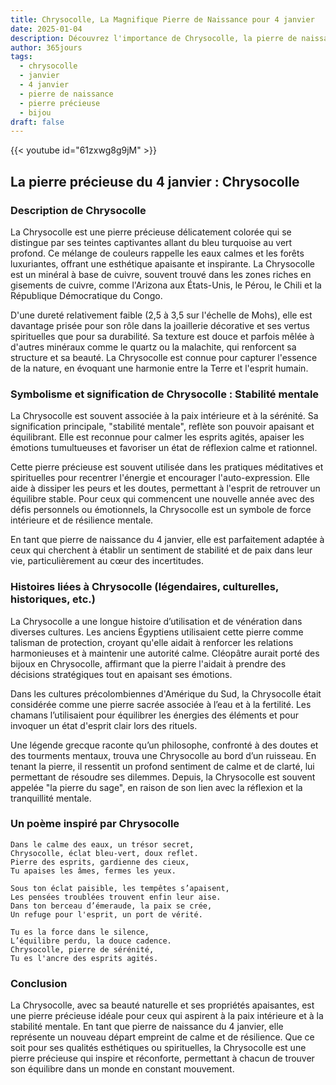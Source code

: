 ```yaml
---
title: Chrysocolle, La Magnifique Pierre de Naissance pour 4 janvier
date: 2025-01-04
description: Découvrez l'importance de Chrysocolle, la pierre de naissance du 4 janvier qui symbolise Stabilité mentale. Laissez sa beauté et sa signification illuminer votre journée.
author: 365jours
tags:
  - chrysocolle
  - janvier
  - 4 janvier
  - pierre de naissance
  - pierre précieuse
  - bijou
draft: false
---
```


{{< youtube id="61zxwg8g9jM" >}}

## La pierre précieuse du 4 janvier : Chrysocolle

### Description de Chrysocolle

La Chrysocolle est une pierre précieuse délicatement colorée qui se distingue par ses teintes captivantes allant du bleu turquoise au vert profond. Ce mélange de couleurs rappelle les eaux calmes et les forêts luxuriantes, offrant une esthétique apaisante et inspirante. La Chrysocolle est un minéral à base de cuivre, souvent trouvé dans les zones riches en gisements de cuivre, comme l'Arizona aux États-Unis, le Pérou, le Chili et la République Démocratique du Congo.

D'une dureté relativement faible (2,5 à 3,5 sur l'échelle de Mohs), elle est davantage prisée pour son rôle dans la joaillerie décorative et ses vertus spirituelles que pour sa durabilité. Sa texture est douce et parfois mêlée à d'autres minéraux comme le quartz ou la malachite, qui renforcent sa structure et sa beauté. La Chrysocolle est connue pour capturer l'essence de la nature, en évoquant une harmonie entre la Terre et l'esprit humain.

### Symbolisme et signification de Chrysocolle : Stabilité mentale

La Chrysocolle est souvent associée à la paix intérieure et à la sérénité. Sa signification principale, "stabilité mentale", reflète son pouvoir apaisant et équilibrant. Elle est reconnue pour calmer les esprits agités, apaiser les émotions tumultueuses et favoriser un état de réflexion calme et rationnel.

Cette pierre précieuse est souvent utilisée dans les pratiques méditatives et spirituelles pour recentrer l'énergie et encourager l'auto-expression. Elle aide à dissiper les peurs et les doutes, permettant à l'esprit de retrouver un équilibre stable. Pour ceux qui commencent une nouvelle année avec des défis personnels ou émotionnels, la Chrysocolle est un symbole de force intérieure et de résilience mentale.

En tant que pierre de naissance du 4 janvier, elle est parfaitement adaptée à ceux qui cherchent à établir un sentiment de stabilité et de paix dans leur vie, particulièrement au cœur des incertitudes.

### Histoires liées à Chrysocolle (légendaires, culturelles, historiques, etc.)

La Chrysocolle a une longue histoire d’utilisation et de vénération dans diverses cultures. Les anciens Égyptiens utilisaient cette pierre comme talisman de protection, croyant qu'elle aidait à renforcer les relations harmonieuses et à maintenir une autorité calme. Cléopâtre aurait porté des bijoux en Chrysocolle, affirmant que la pierre l'aidait à prendre des décisions stratégiques tout en apaisant ses émotions.

Dans les cultures précolombiennes d'Amérique du Sud, la Chrysocolle était considérée comme une pierre sacrée associée à l’eau et à la fertilité. Les chamans l’utilisaient pour équilibrer les énergies des éléments et pour invoquer un état d'esprit clair lors des rituels.

Une légende grecque raconte qu’un philosophe, confronté à des doutes et des tourments mentaux, trouva une Chrysocolle au bord d’un ruisseau. En tenant la pierre, il ressentit un profond sentiment de calme et de clarté, lui permettant de résoudre ses dilemmes. Depuis, la Chrysocolle est souvent appelée "la pierre du sage", en raison de son lien avec la réflexion et la tranquillité mentale.

### Un poème inspiré par Chrysocolle

```
Dans le calme des eaux, un trésor secret,  
Chrysocolle, éclat bleu-vert, doux reflet.  
Pierre des esprits, gardienne des cieux,  
Tu apaises les âmes, fermes les yeux.

Sous ton éclat paisible, les tempêtes s’apaisent,  
Les pensées troublées trouvent enfin leur aise.  
Dans ton berceau d’émeraude, la paix se crée,  
Un refuge pour l'esprit, un port de vérité.

Tu es la force dans le silence,  
L’équilibre perdu, la douce cadence.  
Chrysocolle, pierre de sérénité,  
Tu es l'ancre des esprits agités.  
```

### Conclusion

La Chrysocolle, avec sa beauté naturelle et ses propriétés apaisantes, est une pierre précieuse idéale pour ceux qui aspirent à la paix intérieure et à la stabilité mentale. En tant que pierre de naissance du 4 janvier, elle représente un nouveau départ empreint de calme et de résilience. Que ce soit pour ses qualités esthétiques ou spirituelles, la Chrysocolle est une pierre précieuse qui inspire et réconforte, permettant à chacun de trouver son équilibre dans un monde en constant mouvement.